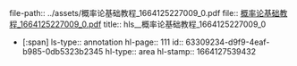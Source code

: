 file-path:: ../assets/概率论基础教程_1664125227009_0.pdf
file:: [概率论基础教程_1664125227009_0.pdf](../assets/概率论基础教程_1664125227009_0.pdf)
title:: hls__概率论基础教程_1664125227009_0

- [:span]
  ls-type:: annotation
  hl-page:: 111
  id:: 63309234-d9f9-4eaf-b985-0db5323b2345
  hl-type:: area
  hl-stamp:: 1664127539432